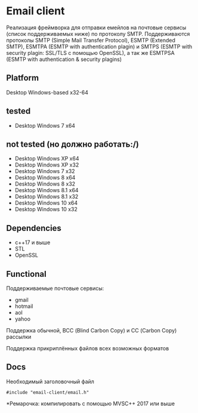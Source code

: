 # **Email client**
Реализация фреймворка для отправки емейлов на почтовые сервисы (список поддерживаемых ниже) по протоколу SMTP. Поддерживаются протоколы SMTP (Simple Mail Transfer Protocol), ESMTP (Extended SMTP), ESMTPA (ESMTP with authentication plagin) и SMTPS (ESMTP with security plagin: SSL/TLS с помощью OpenSSL), а так же ESMTPSA (ESMTP with authentication & security plagins)
## **Platform**
Desktop Windows-based x32-64

## tested
- Desktop Windows 7 x64
## not tested (но должно работать:/)
- Desktop Windows XP x64
- Desktop Windows XP x32
- Desktop Windows 7 x32
- Desktop Windows 8 x64
- Desktop Windows 8 x32
- Desktop Windows 8.1 x64
- Desktop Windows 8.1 x32
- Desktop Windows 10 x64
- Desktop Windows 10 x32

## **Dependencies**
- c++17 и выше
- STL
- OpenSSL

## **Functional**
Поддерживаемые почтовые сервисы:
- gmail 
- hotmail
- aol
- yahoo

Поддержка обычной, ВСС (Blind Carbon Copy) и СС (Carbon Copy) рассылки

Поддержка прикриплённых файлов всех возможных форматов

## **Docs**
Необходимый заголовочный файл
```
#include "email-client/email.h"
```

*Ремарочка: компилировать с помощью MVSC++ 2017 или выше

